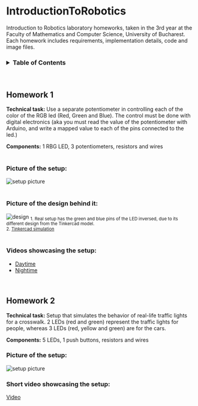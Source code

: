 # IntroductionToRobotics

Introduction to Robotics laboratory homeworks, taken in the 3rd year at the Faculty of Mathematics and Computer Science, University of Bucharest. Each homework includes requirements, implementation details, code and image files.

<!-- TABLE OF CONTENTS -->
<h3><details>
  <summary>Table of Contents</summary>
  <ol>
    <li><a href="#homework-1">Homework 1</a></li>
    <li><a href="#homework-2">Homework 2</a></li>
  </ol>
</details></h3>

<br>

## Homework 1

<b>Technical task: </b> Use a separate potentiometer in controlling each of the
color of the RGB led (Red, Green and Blue). The control must be done
with digital electronics (aka you must read the value of the potentiometer with Arduino, and write a mapped value to each of the pins connected
to the led.)

<b>Components:</b> 1 RBG LED, 3 potentiometers,
resistors and wires
<br><br>

<h3> Picture of the setup: </h3>
<img src="https://drive.google.com/uc?export=view&id=1kQ3rH5mv4lF6WDAjuVzAqp-AwAdwAlaR" alt="setup picture" />
<br><br>
<h3> Picture of the design behind it: </h3>
<img src="https://drive.google.com/uc?export=view&id=1riGbG8wzaon06seESVv3LTx6KJwgI7Cb" alt="design"/>
<sub>1. Real setup has the green and blue pins of the LED inversed, due to its different design from the Tinkercad model. <br>
2. <a href="https://www.tinkercad.com/things/iskBdIcFpQn?sharecode=rFOlXGFIqA9Q1KxTsPaeFc4YmNW5atJbWIF2ZmMmFVI">Tinkercad simulation</a></sub>
<br><br>
<h3> Videos showcasing the setup: </h3>
<ul>
    <li><a href="https://drive.google.com/file/d/1kK_IDuUVnUMwUWfNwKOu2DZBJ50rHQK8/view?usp=sharing">Daytime</a>
    </li>
    <li>
    <a href="https://drive.google.com/file/d/1kEMd9oamkOFXMtUuCpt9NlEhctBrVOUH/view?usp=sharing">Nightime</a>
    </li>
</ul>

<br>

## Homework 2

<b>Technical task: </b> Setup that simulates the behavior of real-life traffic lights for a crosswalk. 2 LEDs (red and green) represent the traffic lights for people, whereas 3 LEDs (red, yellow and green) are for the cars.

<b>Components:</b> 5 LEDs, 1 push buttons, resistors and wires

<h3> Picture of the setup: </h3>
<img src="https://drive.google.com/uc?export=view&id=1q-50skNGcgDhvHY4rlQmZJzDv3XvLUIs" alt="setup picture" />

<h3> Short video showcasing the setup: </h3>
<a href="https://drive.google.com/file/d/1prVPlxDzc1HlFhmHoC4C1chddjBHiGcd/view?usp=sharing">Video</a>
